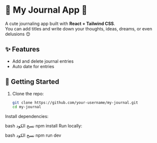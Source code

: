 # 🌸 My Journal App 🌸

A cute journaling app built with **React + Tailwind CSS**.  
You can add titles and write down your thoughts, ideas, dreams, or even delusions 😊  

## ✨ Features
- Add and delete journal entries
- Auto date for entries

## 🚀 Getting Started

1. Clone the repo:
   ```bash
   git clone https://github.com/your-username/my-journal.git
   cd my-journal
Install dependencies:

bash
نسخ الكود
npm install
Run locally:

bash
نسخ الكود
npm run dev
